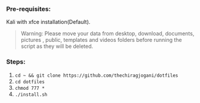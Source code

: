 ### Pre-requisites:
Kali with xfce installation(Default).

>Warning: Please move your data from desktop, download, documents, pictures , public, templates and videos folders before running the script as they will be deleted.

### Steps:

1. `cd ~ && git clone https://github.com/thechiragjogani/dotfiles`
1. `cd dotfiles`
1. `chmod 777 *`
1. `./install.sh`
